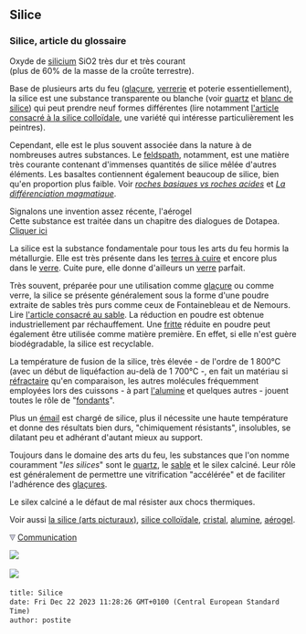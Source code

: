 ## Silice
### Silice, article du glossaire
 Oxyde de [silicium](silice.html#silicecolloidale) SiO2 très dur et très courant  
(plus de 60% de la masse de la croûte terrestre).

Base de plusieurs arts du feu ([glaçure](glacure.html), [verrerie](verre.html) et poterie essentiellement), la silice est une substance transparente ou blanche (voir [quartz](quartz.html) et [blanc de silice](blancssilicebaryum.html)) qui peut prendre neuf formes différentes (lire notamment [l'article consacré à la silice colloïdale](silicepeinture.html#silicecolloidale), une variété qui intéresse particulièrement les peintres).

Cependant, elle est le plus souvent associée dans la nature à de nombreuses autres substances. Le [feldspath](feldspath.html), notamment, est une matière très courante contenant d'immenses quantités de silice mêlée d'autres éléments. Les basaltes contiennent également beaucoup de silice, bien qu'en proportion plus faible. Voir _[roches basiques vs roches acides](rochesbasiquesacides.html)_ et _[La différenciation magmatique](differenciatmagma.html)_.

Signalons une invention assez récente, l'aérogel  
Cette substance est traitée dans un chapitre des dialogues de Dotapea.  
[Cliquer ici](chap05aerogel.html)

La silice est la substance fondamentale pour tous les arts du feu hormis la métallurgie. Elle est très présente dans les [terres à cuire](terressupports.html) et encore plus dans le [verre](verre.html). Cuite pure, elle donne d'ailleurs un [verre](verre.html) parfait.

Très souvent, préparée pour une utilisation comme [glaçure](glacure.html) ou comme verre, la silice se présente généralement sous la forme d'une poudre extraite de sables très purs comme ceux de Fontainebleau et de Nemours. Lire [l'article consacré au sable](sable.html). La réduction en poudre est obtenue industriellement par réchauffement. Une [fritte](fritte.html) réduite en poudre peut également être utilisée comme matière première. En effet, si elle n'est guère biodégradable, la silice est recyclable.

La température de fusion de la silice, très élevée - de l'ordre de 1 800°C (avec un début de liquéfaction au-delà de 1 700°C -, en fait un matériau si [réfractaire](refractaire.html) qu'en comparaison, les autres molécules fréquemment employées lors des cuissons - à part [l'alumine](alumine.html) et quelques autres - jouent toutes le rôle de "[fondants](fondant.html)".

Plus un [émail](email.html) est chargé de silice, plus il nécessite une haute température et donne des résultats bien durs, "chimiquement résistants", insolubles, se dilatant peu et adhérant d'autant mieux au support.

Toujours dans le domaine des arts du feu, les substances que l'on nomme couramment "_les silices_" sont le [quartz](quartz.html), le [sable](sable.html) et le silex calciné. Leur rôle est généralement de permettre une vitrification "accélérée" et de faciliter l'adhérence des [glaçures](glacure.html).

Le silex calciné a le défaut de mal résister aux chocs thermiques.

Voir aussi [la silice (arts picturaux)](silicepeinture.html), [silice colloïdale](silice.html#silicecolloidale), [cristal](cristal.html), [alumine](alumine.html), [aérogel](chap05aerogel.html).



![](images/flechebas.gif) [Communication](http://www.artrealite.com/annonceurs.htm) 

[![](https://cbonvin.fr/sites/regie.artrealite.com/visuels/campagne1.png)](index-2.html#20131014)

![](https://cbonvin.fr/sites/regie.artrealite.com/visuels/campagne2.png)
```
title: Silice
date: Fri Dec 22 2023 11:28:26 GMT+0100 (Central European Standard Time)
author: postite
```
